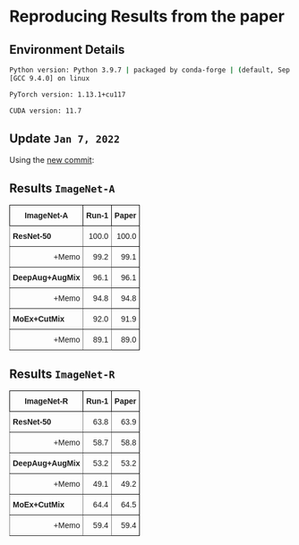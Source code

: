 # Reproducing Results from the paper

## Environment Details

```bash
Python version: Python 3.9.7 | packaged by conda-forge | (default, Sep 29 2021, 19:20:46) 
[GCC 9.4.0] on linux

PyTorch version: 1.13.1+cu117

CUDA version: 11.7
```

## Update `Jan 7, 2022`

Using the [new commit](https://github.com/zhangmarvin/memo/commit/76b37770869e7b3523922b562e0ae001b48d0ad9):

## Results  `ImageNet-A`

<style type="text/css">
.tg  {border-collapse:collapse;border-spacing:0;}
.tg td{border-color:black;border-style:solid;border-width:1px;font-family:Arial, sans-serif;font-size:14px;
  overflow:hidden;padding:10px 5px;word-break:normal;}
.tg th{border-color:black;border-style:solid;border-width:1px;font-family:Arial, sans-serif;font-size:14px;
  font-weight:normal;overflow:hidden;padding:10px 5px;word-break:normal;}
.tg .tg-lqy6{text-align:right;vertical-align:top}
.tg .tg-amwm{font-weight:bold;text-align:center;vertical-align:top}
.tg .tg-fymr{border-color:inherit;font-weight:bold;text-align:left;vertical-align:top}
.tg .tg-dvpl{border-color:inherit;text-align:right;vertical-align:top}
</style>
<table class="tg">
<thead>
  <tr>
    <th class="tg-amwm">ImageNet-A</th>
    <th class="tg-amwm">Run-1</th>
    <th class="tg-amwm">Paper</th>
  </tr>
</thead>
<tbody>
  <tr>
    <td class="tg-fymr">ResNet-50</td>
    <td class="tg-dvpl">100.0</td>
    <td class="tg-lqy6">100.0</td>
  </tr>
  <tr>
    <td class="tg-dvpl">+Memo</td>
    <td class="tg-dvpl">99.2</td>
    <td class="tg-lqy6">99.1</td>
  </tr>
  <tr>
    <td class="tg-fymr">DeepAug+AugMix</td>
    <td class="tg-dvpl">96.1</td>
    <td class="tg-lqy6">96.1</td>
  </tr>
  <tr>
    <td class="tg-dvpl">+Memo</td>
    <td class="tg-dvpl">94.8</td>
    <td class="tg-lqy6">94.8</td>
  </tr>
  <tr>
    <td class="tg-fymr">MoEx+CutMix</td>
    <td class="tg-dvpl">92.0</td>
    <td class="tg-lqy6">91.9</td>
  </tr>
  <tr>
    <td class="tg-dvpl">+Memo</td>
    <td class="tg-dvpl">89.1</td>
    <td class="tg-lqy6">89.0</td>
  </tr>
</tbody>
</table>



## Results  `ImageNet-R`


<table class="tg">
<thead>
  <tr>
    <th class="tg-amwm">ImageNet-R</th>
    <th class="tg-amwm">Run-1</th>
    <th class="tg-amwm">Paper</th>
  </tr>
</thead>
<tbody>
  <tr>
    <td class="tg-fymr">ResNet-50</td>
    <td class="tg-dvpl">63.8</td>
    <td class="tg-lqy6">63.9</td>
  </tr>
  <tr>
    <td class="tg-dvpl">+Memo</td>
    <td class="tg-dvpl">58.7</td>
    <td class="tg-lqy6">58.8</td>
  </tr>
  <tr>
    <td class="tg-fymr">DeepAug+AugMix</td>
    <td class="tg-dvpl">53.2</td>
    <td class="tg-lqy6">53.2</td>
  </tr>
  <tr>
    <td class="tg-dvpl">+Memo</td>
    <td class="tg-dvpl">49.1</td>
    <td class="tg-lqy6">49.2</td>
  </tr>
  <tr>
    <td class="tg-fymr">MoEx+CutMix</td>
    <td class="tg-dvpl">64.4</td>
    <td class="tg-lqy6">64.5</td>
  </tr>
  <tr>
    <td class="tg-dvpl">+Memo</td>
    <td class="tg-dvpl">59.4</td>
    <td class="tg-lqy6">59.4</td>
  </tr>
</tbody>
</table>

